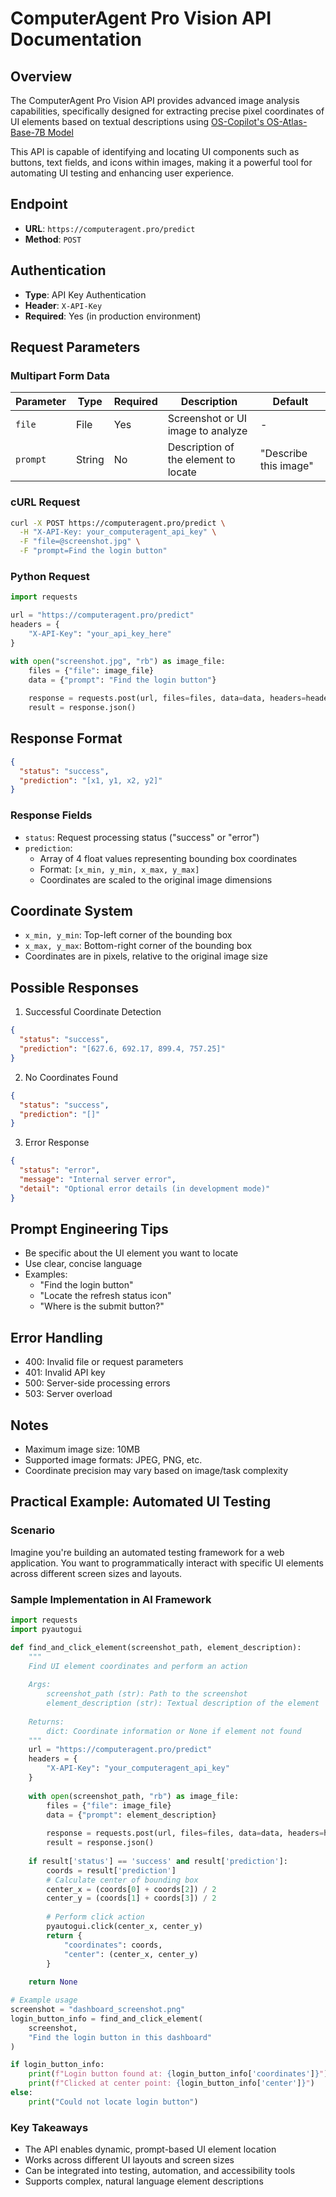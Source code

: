 # ComputerAgent Pro Vision API Documentation

## Overview
The ComputerAgent Pro Vision API provides advanced image analysis capabilities, specifically designed for extracting precise pixel coordinates of UI elements based on textual descriptions using [OS-Copilot's OS-Atlas-Base-7B Model](https://huggingface.co/OS-Copilot/OS-Atlas-Base-7B)

This API is capable of identifying and locating UI components such as buttons, text fields, and icons within images, making it a powerful tool for automating UI testing and enhancing user experience.

## Endpoint
- **URL**: `https://computeragent.pro/predict`
- **Method**: `POST`

## Authentication
- **Type**: API Key Authentication
- **Header**: `X-API-Key`
- **Required**: Yes (in production environment)

## Request Parameters

### Multipart Form Data
| Parameter | Type | Required | Description | Default |
|-----------|------|----------|-------------|---------|
| `file` | File | Yes | Screenshot or UI image to analyze | - |
| `prompt` | String | No | Description of the element to locate | "Describe this image" |

### cURL Request
```bash
curl -X POST https://computeragent.pro/predict \
  -H "X-API-Key: your_computeragent_api_key" \
  -F "file=@screenshot.jpg" \
  -F "prompt=Find the login button"
```

### Python Request
```python
import requests

url = "https://computeragent.pro/predict"
headers = {
    "X-API-Key": "your_api_key_here"
}

with open("screenshot.jpg", "rb") as image_file:
    files = {"file": image_file}
    data = {"prompt": "Find the login button"}
    
    response = requests.post(url, files=files, data=data, headers=headers)
    result = response.json()
```

## Response Format
```json
{
  "status": "success",
  "prediction": "[x1, y1, x2, y2]"
}
```

### Response Fields
- `status`: Request processing status ("success" or "error")
- `prediction`: 
  - Array of 4 float values representing bounding box coordinates
  - Format: `[x_min, y_min, x_max, y_max]`
  - Coordinates are scaled to the original image dimensions

## Coordinate System
- `x_min, y_min`: Top-left corner of the bounding box
- `x_max, y_max`: Bottom-right corner of the bounding box
- Coordinates are in pixels, relative to the original image size

## Possible Responses
1. Successful Coordinate Detection
```json
{
  "status": "success", 
  "prediction": "[627.6, 692.17, 899.4, 757.25]"
}
```

2. No Coordinates Found
```json
{
  "status": "success", 
  "prediction": "[]"
}
```

3. Error Response
```json
{
  "status": "error",
  "message": "Internal server error",
  "detail": "Optional error details (in development mode)"
}
```

## Prompt Engineering Tips
- Be specific about the UI element you want to locate
- Use clear, concise language
- Examples:
  - "Find the login button"
  - "Locate the refresh status icon"
  - "Where is the submit button?"

## Error Handling
- 400: Invalid file or request parameters
- 401: Invalid API key
- 500: Server-side processing errors
- 503: Server overload

## Notes
- Maximum image size: 10MB
- Supported image formats: JPEG, PNG, etc.
- Coordinate precision may vary based on image/task complexity

## Practical Example: Automated UI Testing

### Scenario
Imagine you're building an automated testing framework for a web application. You want to programmatically interact with specific UI elements across different screen sizes and layouts.

### Sample Implementation in AI Framework
```python
import requests
import pyautogui

def find_and_click_element(screenshot_path, element_description):
    """
    Find UI element coordinates and perform an action
    
    Args:
        screenshot_path (str): Path to the screenshot
        element_description (str): Textual description of the element
    
    Returns:
        dict: Coordinate information or None if element not found
    """
    url = "https://computeragent.pro/predict"
    headers = {
        "X-API-Key": "your_computeragent_api_key"
    }
    
    with open(screenshot_path, "rb") as image_file:
        files = {"file": image_file}
        data = {"prompt": element_description}
        
        response = requests.post(url, files=files, data=data, headers=headers)
        result = response.json()
    
    if result['status'] == 'success' and result['prediction']:
        coords = result['prediction']
        # Calculate center of bounding box
        center_x = (coords[0] + coords[2]) / 2
        center_y = (coords[1] + coords[3]) / 2
        
        # Perform click action
        pyautogui.click(center_x, center_y)
        return {
            "coordinates": coords,
            "center": (center_x, center_y)
        }
    
    return None

# Example usage
screenshot = "dashboard_screenshot.png"
login_button_info = find_and_click_element(
    screenshot, 
    "Find the login button in this dashboard"
)

if login_button_info:
    print(f"Login button found at: {login_button_info['coordinates']}")
    print(f"Clicked at center point: {login_button_info['center']}")
else:
    print("Could not locate login button")
```

### Key Takeaways
- The API enables dynamic, prompt-based UI element location
- Works across different UI layouts and screen sizes
- Can be integrated into testing, automation, and accessibility tools
- Supports complex, natural language element descriptions
